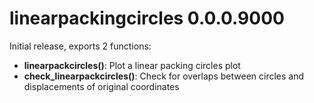 # linearpackingcircles 0.0.0.9000

Initial release, exports 2 functions:

* **linearpackcircles()**: Plot a linear packing circles plot
* **check_linearpackcircles()**: Check for overlaps between circles and displacements of original coordinates
